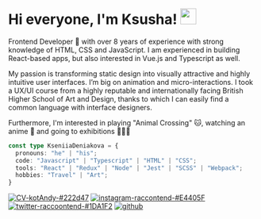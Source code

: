 <h1>Hi everyone, I'm Ksusha! <img src="https://user-images.githubusercontent.com/5080574/182417516-4288dece-7b78-445d-93b1-7e3dd3a65a2d.gif" width="32px"></h1>

Frontend Developer 🐾 with over 8 years of experience with strong knowledge of HTML, CSS and JavaScript. I am experienced in building React-based apps, but also interested in Vue.js and Typescript as well.

My passion is transforming static design into visually attractive and highly intuitive user interfaces. I’m big on animation and micro-interactions. I took a UX/UI course from a highly reputable and internationally facing British Higher School of Art and Design, thanks to which I can easily find a common language with interface designers.

Furthermore, I'm interested in playing "Animal Crossing" 🐱, watching an anime 👀 and going to exhibitions 👨🏻‍🎨

```typescript
const type KseniiaDeniakova = {
  pronouns: "he" | "his";
  code: "Javascript" | "Typescript" | "HTML" | "CSS";
  tools: "React" | "Redux" | "Node" | "Jest" | "SCSS" | "Webpack";
  hobbies: "Travel" | "Art";
}
```

[![CV-kotAndy-#222d47](https://user-images.githubusercontent.com/5080574/182424687-fb74afe1-398c-4bdb-b39a-d59cbe24ba23.svg)](https://kotandy.tilda.ws/)
[![instagram-raccontend-#E4405F](https://user-images.githubusercontent.com/5080574/182424677-1316fff3-b371-4d79-924c-88d17e9e1274.svg)](https://www.instagram.com/raccoontend/)
[![twitter-raccoontend-#1DA1F2](https://user-images.githubusercontent.com/5080574/182425194-0f5b22bb-3f0c-4507-a4d3-46f481ec7e3c.svg)](https://twitter.com/raccoontend)
[![github](https://img.shields.io/github/followers/raccoonAndy?label=follow&logo=github)](https://github.com/raccoonAndy)
